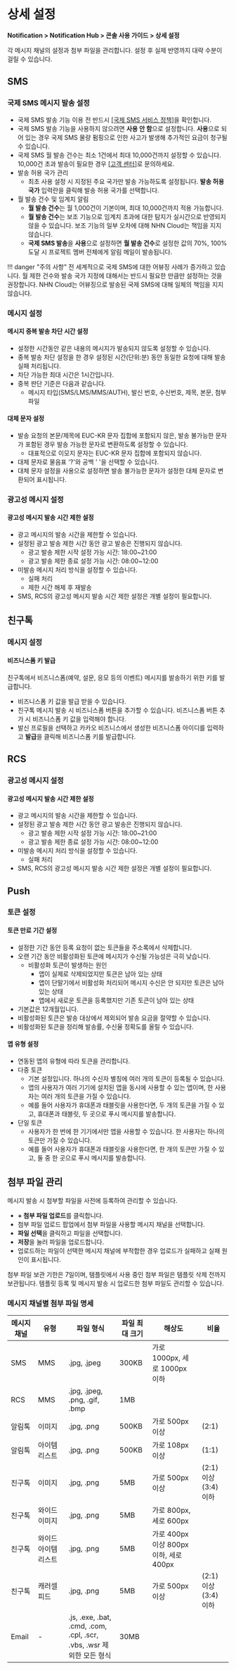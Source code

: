 <style>
.page__rnb .lst_rnb_item .rnb_item:first-of-type a {
    display: inline !important;
}
</style>
<h1>상세 설정</h1>

**Notification > Notification Hub > 콘솔 사용 가이드 > 상세 설정**

각 메시지 채널의 설정과 첨부 파일을 관리합니다. 설정 후 실제 반영까지 대략 수분이 걸릴 수 있습니다.

## SMS

### 국제 SMS 메시지 발송 설정
* 국제 SMS 발송 기능 이용 전 반드시 [[국제 SMS 서비스 정책]](../service-policy-and-precondition/international-sms)을 확인합니다.
* 국제 SMS 발송 기능을 사용하지 않으려면 **사용 안 함**으로 설정합니다. **사용**으로 되어 있는 경우 국제 SMS 물량 펌핑으로 인한 사고가 발생해 추가적인 요금이 청구될 수 있습니다.
* 국제 SMS 월 발송 건수는 최소 1건에서 최대 10,000건까지 설정할 수 있습니다.  10,000건 초과 발송이 필요한 경우 [[고객 센터]](https://www.nhncloud.com/kr/support/inquiry)로 문의하세요.
* 발송 허용 국가 관리
    * 최초 사용 설정 시 지정된 주요 국가만 발송 가능하도록 설정됩니다. **발송 허용 국가** 입력란을 클릭해 발송 허용 국가를 선택합니다.
* 월 발송 건수 및 임계치 알림
    * **월 발송 건수**는 월 1,000건이 기본이며, 최대 10,000건까지 적용 가능합니다.
    * **월 발송 건수**는 보조 기능으로 임계치 초과에 대한 탐지가 실시간으로 반영되지 않을 수 있습니다. 보조 기능의 일부 오차에 대해 NHN Cloud는 책임을 지지 않습니다.
    * **국제 SMS 발송**을 **사용**으로 설정하면 **월 발송 건수**로 설정한 값의 70%, 100% 도달 시 프로젝트 멤버 전체에게 알림 메일이 발송됩니다.

!!! danger "주의 사항"
    전 세계적으로 국제 SMS에 대한 어뷰징 사례가 증가하고 있습니다.
    월 제한 건수와 발송 국가 지정에 대해서는 반드시 필요한 만큼만 설정하는 것을 권장합니다.
    NHN Cloud는 어뷰징으로 발송된 국제 SMS에 대해 일체의 책임을 지지 않습니다.


### 메시지 설정

#### 메시지 중복 발송 차단 시간 설정
* 설정한 시간동안 같은 내용의 메시지가 발송되지 않도록 설정할 수 있습니다.
* 중복 발송 차단 설정을 한 경우 설정된 시간(단위:분) 동안 동일한 요청에 대해 발송 실패 처리됩니다.
* 차단 가능한 최대 시간은 1시간입니다.
* 중복 판단 기준은 다음과 같습니다.
    * 메시지 타입(SMS/LMS/MMS/AUTH), 발신 번호, 수신번호, 제목, 본문, 첨부 파일

#### 대체 문자 설정
* 발송 요청의 본문/제목에 EUC-KR 문자 집합에 포함되지 않은, 발송 불가능한 문자가 포함된 경우 발송 가능한 문자로 변환하도록 설정할 수 있습니다.
    * 대표적으로 이모지 문자는 EUC-KR 문자 집합에 포함되지 않습니다.
* 대체 문자로 물음표 '?'와 공백 ' '을 선택할 수 있습니다.
* 대체 문자 설정을 사용으로 설정하면 발송 불가능한 문자가 설정한 대체 문자로 변환되어 표시됩니다.

### 광고성 메시지 설정
#### 광고성 메시지 발송 시간 제한 설정
* 광고 메시지의 발송 시간을 제한할 수 있습니다.
* 설정된 광고 발송 제한 시간 동안 광고 발송은 진행되지 않습니다.
    * 광고 발송 제한 시작 설정 가능 시간: 18:00~21:00
    * 광고 발송 제한 종료 설정 가능 시간: 08:00~12:00
* 미발송 메시지 처리 방식을 설정할 수 있습니다.
    * 실패 처리
    * 제한 시간 해제 후 재발송
* SMS, RCS의 광고성 메시지 발송 시간 제한 설정은 개별 설정이 필요합니다.

## 친구톡

### 메시지 설정

#### 비즈니스폼 키 발급

친구톡에서 비즈니스폼(예약, 설문, 응모 등의 이벤트) 메시지를 발송하기 위한 키를 발급합니다.

* 비즈니스폼 키 값을 발급 받을 수 있습니다.
* 친구톡 메시지 발송 시 비즈니스폼 버튼을 추가할 수 있습니다. 비즈니스폼 버튼 추가 시 비즈니스폼 키 값을 입력해야 합니다.
* 발신 프로필을 선택하고 카카오 비즈니스에서 생성한 비즈니스폼 아이디를 입력하고 **발급**을 클릭해 비즈니스폼 키를 발급합니다.

## RCS

### 광고성 메시지 설정
#### 광고성 메시지 발송 시간 제한 설정
* 광고 메시지의 발송 시간을 제한할 수 있습니다.
* 설정된 광고 발송 제한 시간 동안 광고 발송은 진행되지 않습니다.
    * 광고 발송 제한 시작 설정 가능 시간: 18:00~21:00
    * 광고 발송 제한 종료 설정 가능 시간: 08:00~12:00
* 미발송 메시지 처리 방식을 설정할 수 있습니다.
    * 실패 처리
* SMS, RCS의 광고성 메시지 발송 시간 제한 설정은 개별 설정이 필요합니다.

## Push

### 토큰 설정
#### 토큰 만료 기간 설정
* 설정한 기간 동안 등록 요청이 없는 토큰들을 주소록에서 삭제합니다.
* 오랜 기간 동안 비활성화된 토큰에 메시지가 수신될 가능성은 극히 낮습니다.
    * 비활성화 토큰이 발생하는 원인
        * 앱이 실제로 삭제되었지만 토큰은 남아 있는 상태
        * 앱이 단말기에서 비활성화 처리되어 메시지 수신은 안 되지만 토큰은 남아 있는 상태
        * 앱에서 새로운 토큰을 등록했지만 기존 토큰이 남아 있는 상태
* 기본값은 12개월입니다.
* 비활성화된 토큰은 발송 대상에서 제외되어 발송 요금을 절약할 수 있습니다.
* 비활성화된 토큰을 정리해 발송률, 수신율 정확도를 올릴 수 있습니다.

#### 앱 유형 설정
* 연동된 앱의 유형에 따라 토큰을 관리합니다.
* 다중 토큰
    * 기본 설정입니다. 하나의 수신자 별칭에 여러 개의 토큰이 등록될 수 있습니다.
    - 앱의 사용자가 여러 기기에 설치된 앱을 동시에 사용할 수 있는 앱이며, 한 사용자는 여러 개의 토큰을 가질 수 있습니다.
    - 예를 들어 사용자가 휴대폰과 태블릿을 사용한다면, 두 개의 토큰을 가질 수 있고, 휴대폰과 태블릿, 두 곳으로 푸시 메시지를 발송합니다.
* 단일 토큰
    - 사용자가 한 번에 한 기기에서만 앱을 사용할 수 있습니다. 한 사용자는 하나의 토큰만 가질 수 있습니다.
    - 예를 들어 사용자가 휴대폰과 태블릿을 사용한다면, 한 개의 토큰만 가질 수 있고, 둘 중 한 곳으로 푸시 메시지를 발송합니다.

<span id="attachment-management"></span>

## 첨부 파일 관리

메시지 발송 시 첨부할 파일을 사전에 등록하여 관리할 수 있습니다.

* **+ 첨부 파일 업로드**를 클릭합니다.
* 첨부 파일 업로드 팝업에서 첨부 파일을 사용할 메시지 채널을 선택합니다.
* **파일 선택**을 클릭하고 파일을 선택합니다.
* **저장**을 눌러 파일을 업로드합니다.
* 업로드하는 파일이 선택한 메시지 채널에 부적합한 경우 업로드가 실패하고 실패 원인이 표시됩니다.

첨부 파일 보관 기한은 7일이며, 템플릿에서 사용 중인 첨부 파일은 템플릿 삭제 전까지 보관됩니다.
템플릿 등록 및 메시지 발송 시 업로드한 첨부 파일도 관리할 수 있습니다.


### 메시지 채널별 첨부 파일 명세

| 메시지 채널 | 유형             | 파일 형식                                               | 파일 최대 크기 | 해상도                           | 비율                          |
| ----------- | ---------------- | ------------------------------------------------------- | ------------- | -------------------------------- | ----------------------------- |
| SMS         | MMS              | .jpg, .jpeg                                             | 300KB         | 가로 1000px, 세로 1000px 이하    |                               |
| RCS         | MMS              | .jpg, .jpeg, .png, .gif, .bmp                           | 1MB           |                                  |                               |
| 알림톡      | 이미지           | .jpg, .png                                              | 500KB         | 가로 500px 이상                  | (2:1)                         |
| 알림톡      | 아이템 리스트    | .jpg, .png                                              | 500KB         | 가로 108px 이상                  | (1:1)                         |
| 친구톡      | 이미지           | .jpg, .png                                              | 5MB           | 가로 500px 이상                  | (2:1) 이상 (3:4) 이하         |
| 친구톡      | 와이드 이미지    | .jpg, .png                                              | 5MB           | 가로 800px, 세로 600px           |                               |
| 친구톡      | 와이드 아이템 리스트 | .jpg, .png                                          | 5MB           | 가로 400px 이상 800px 이하, 세로 400px |                               |
| 친구톡      | 캐러셀 피드      | .jpg, .png                                              | 5MB           | 가로 500px 이상                  | (2:1) 이상 (3:4) 이하         |
| Email       | -                | .js, .exe, .bat, .cmd, .com, .cpl, .scr, .vbs, .wsr 제외한 모든 형식 | 30MB          |                                  |                               |


